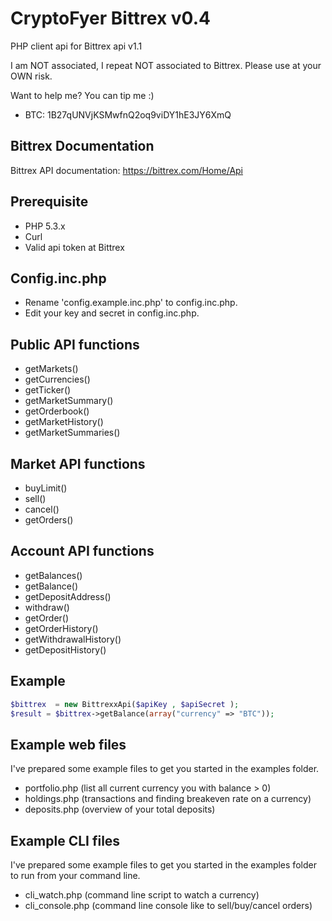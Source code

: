 CryptoFyer Bittrex v0.4
==============

PHP client api for Bittrex api v1.1

I am NOT associated, I repeat NOT associated to Bittrex. Please use at your OWN risk.

Want to help me? You can tip me :)
* BTC: 1B27qUNVjKSMwfnQ2oq9viDY1hE3JY6XmQ


Bittrex Documentation
----
Bittrex API documentation: https://bittrex.com/Home/Api

Prerequisite
----
* PHP 5.3.x
* Curl
* Valid api token at Bittrex


Config.inc.php
----
* Rename 'config.example.inc.php' to config.inc.php.
* Edit your key and secret in config.inc.php.

Public API functions
----
* getMarkets()
* getCurrencies()
* getTicker()
* getMarketSummary()
* getOrderbook()
* getMarketHistory()
* getMarketSummaries()

Market API functions
----
* buyLimit()
* sell()
* cancel()
* getOrders()

Account API functions
----
* getBalances()
* getBalance()
* getDepositAddress()
* withdraw()
* getOrder()
* getOrderHistory()
* getWithdrawalHistory()
* getDepositHistory()

Example
----
```php
$bittrex  = new BittrexxApi($apiKey , $apiSecret );
$result = $bittrex->getBalance(array("currency" => "BTC"));
```

Example web files
----
I've prepared some example files to get you started in the examples folder.
* portfolio.php (list all current currency you with balance > 0)
* holdings.php (transactions and finding breakeven rate on a currency)
* deposits.php (overview of your total deposits)

Example CLI files
----
I've prepared some example files to get you started in the examples folder to run from your command line.
* cli_watch.php (command line script to watch a currency)
* cli_console.php (command line console like to sell/buy/cancel orders)

